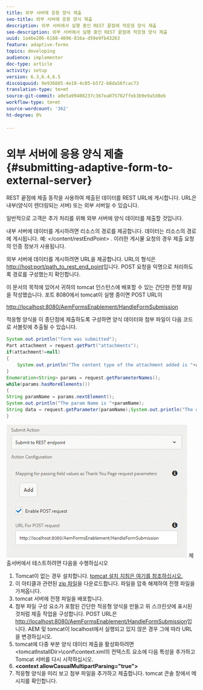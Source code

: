 ```yaml
---
title: 외부 서버에 응용 양식 제출
seo-title: 외부 서버에 응용 양식 제출
description: 외부 서버에서 실행 중인 REST 끝점에 적응형 양식 제출
seo-description: 외부 서버에서 실행 중인 REST 끝점에 적응형 양식 제출
uuid: 1a46e206-6188-4096-816a-d59e9fb43263
feature: adaptive-forms
topics: developing
audience: implementer
doc-type: article
activity: setup
version: 6.3,6.4,6.5
discoiquuid: 9e936885-4e10-4c05-b572-b8da56fcac73
translation-type: tm+mt
source-git-commit: a0e5a99408237c367ea075762ffeb3b9e9a5d8eb
workflow-type: tm+mt
source-wordcount: '362'
ht-degree: 0%

---
```



# 외부 서버에 응용 양식 제출 {#submitting-adaptive-form-to-external-server}

REST 끝점에 제출 동작을 사용하여 제출된 데이터를 REST URL에 게시합니다. URL은 내부(양식이 렌더링되는 서버) 또는 외부 서버일 수 있습니다.

일반적으로 고객은 추가 처리를 위해 외부 서버에 양식 데이터를 제출할 것입니다.

내부 서버에 데이터를 게시하려면 리소스의 경로를 제공합니다. 데이터는 리소스의 경로에 게시됩니다. 예: &lt;/content/restEndPoint> . 이러한 게시물 요청의 경우 제출 요청의 인증 정보가 사용됩니다.

외부 서버에 데이터를 게시하려면 URL을 제공합니다. URL의 형식은 <http://host:port/path_to_rest_end_point>입니다. POST 요청을 익명으로 처리하도록 경로를 구성했는지 확인합니다.

이 문서의 목적에 있어서 귀하의 tomcat 인스턴스에 배포할 수 있는 간단한 전쟁 파일을 작성했습니다. 포트 8080에서 tomcat이 실행 중이면 POST URL이

<http://localhost:8080/AemFormsEnablement/HandleFormSubmission>

적응형 양식을 이 종단점에 제출하도록 구성하면 양식 데이터와 첨부 파일이 다음 코드로 서블릿에 추출될 수 있습니다.

```java
System.out.println("form was submitted");
Part attachment = request.getPart("attachments");
if(attachment!=null)
{
    System.out.println("The content type of the attachment added is "+attachment.getContentType());
}
Enumeration<String> params = request.getParameterNames();
while(params.hasMoreElements())
{
String paramName = params.nextElement();
System.out.println("The param Name is "+paramName);
String data = request.getParameter(paramName);System.out.println("The data  is "+data);
}
```

![형식 ](assets/formsubmission.gif)
제출서버에서 테스트하려면 다음을 수행하십시오

1. Tomcat이 없는 경우 설치합니다. [tomcat 설치 지침은 여기를 참조하십시오.](https://helpx.adobe.com/experience-manager/kt/forms/using/preparing-datasource-for-form-data-model-tutorial-use.html)
1. 이 아티클과 관련된 [zip 파일](assets/aemformsenablement.zip)을 다운로드합니다. 파일을 압축 해제하여 전쟁 파일을 가져옵니다.
1. tomcat 서버에 전쟁 파일을 배포합니다.
1. 첨부 파일 구성 요소가 포함된 간단한 적응형 양식을 만들고 위 스크린샷에 표시된 것처럼 제출 작업을 구성합니다. POST URL은 <http://localhost:8080/AemFormsEnablement/HandleFormSubmission>입니다. AEM 및 tomcat이 localhost에서 실행되고 있지 않은 경우 그에 따라 URL을 변경하십시오.
1. tomcat에 다중 부분 양식 데이터 제출을 활성화하려면 &lt;tomcatInstallDir>\conf\context.xml의 컨텍스트 요소에 다음 특성을 추가하고 Tomcat 서버를 다시 시작하십시오.
1. **&lt;context allowCasualMultipartParsing=&quot;true&quot;>**
1. 적응형 양식을 미리 보고 첨부 파일을 추가하고 제출합니다. tomcat 콘솔 창에서 메시지를 확인합니다.

